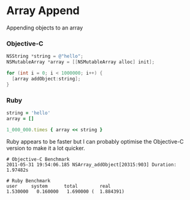 # Array Append

Appending objects to an array

### Objective-C

``` objective-c
NSString *string = @"hello";
NSMutableArray *array = [[NSMutableArray alloc] init];

for (int i = 0; i < 1000000; i++) {
  [array addObject:string];
}
```

### Ruby

``` ruby
string = 'hello'
array = []

1_000_000.times { array << string }
```

Ruby appears to be faster but I can probably optimise the Objective-C
version to make it a lot quicker.

    # Objective-C Benchmark
    2011-05-31 19:54:06.185 NSArray_addObject[20315:903] Duration: 1.97482s

    # Ruby Benchmark
    user     system      total        real
    1.530000   0.160000   1.690000 (  1.884391)
